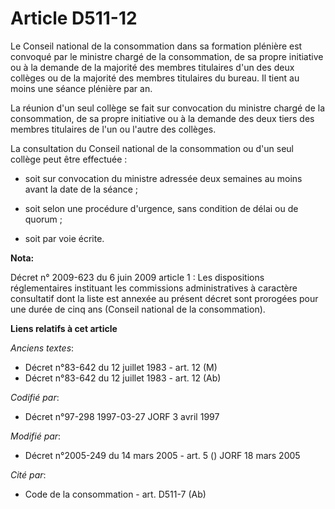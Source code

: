 # Article D511-12

Le Conseil national de la consommation dans sa formation plénière est convoqué par le ministre chargé de la consommation, de
sa propre initiative ou à la demande de la majorité des membres titulaires d'un des deux collèges ou de la majorité des
membres titulaires du bureau. Il tient au moins une séance plénière par an.

La réunion d'un seul collège se fait sur convocation du ministre chargé de la consommation, de sa propre initiative ou à la
demande des deux tiers des membres titulaires de l'un ou l'autre des collèges.

La consultation du Conseil national de la consommation ou d'un seul collège peut être effectuée :

- soit sur convocation du ministre adressée deux semaines au moins avant la date de la séance ;

- soit selon une procédure d'urgence, sans condition de délai ou de quorum ;

- soit par voie écrite.

**Nota:**

Décret n° 2009-623 du 6 juin 2009 article 1 : Les dispositions réglementaires instituant les commissions administratives à
caractère consultatif dont la liste est annexée au présent décret sont prorogées pour une durée de cinq ans (Conseil national
de la consommation).

**Liens relatifs à cet article**

_Anciens textes_:

  - Décret n°83-642 du 12 juillet 1983 - art. 12 (M)
  - Décret n°83-642 du 12 juillet 1983 - art. 12 (Ab)

_Codifié par_:

  - Décret n°97-298 1997-03-27 JORF 3 avril 1997

_Modifié par_:

  - Décret n°2005-249 du 14 mars 2005 - art. 5 () JORF 18 mars 2005

_Cité par_:

  - Code de la consommation - art. D511-7 (Ab)
